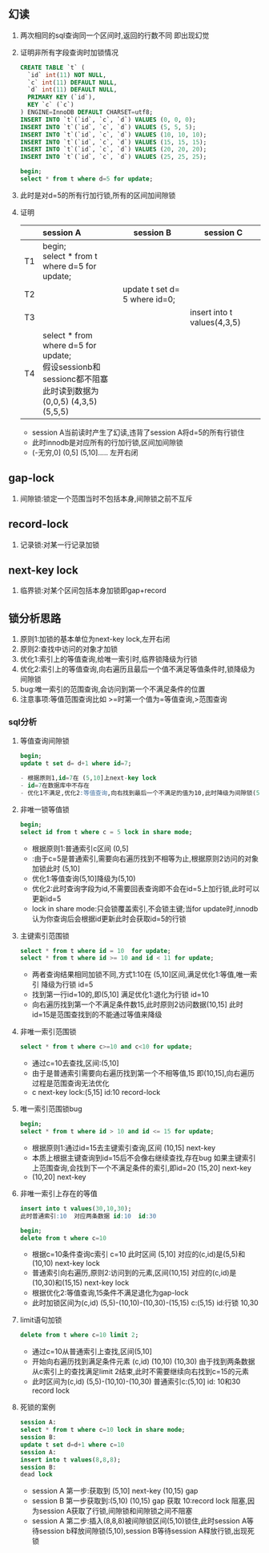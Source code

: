 ## 幻读

1. 两次相同的sql查询同一个区间时,返回的行数不同 即出现幻觉

2. 证明非所有字段查询时加锁情况

   ```sql
   CREATE TABLE `t` (
     `id` int(11) NOT NULL,
     `c` int(11) DEFAULT NULL,
     `d` int(11) DEFAULT NULL,
     PRIMARY KEY (`id`),
     KEY `c` (`c`)
   ) ENGINE=InnoDB DEFAULT CHARSET=utf8;
   INSERT INTO `t`(`id`, `c`, `d`) VALUES (0, 0, 0);
   INSERT INTO `t`(`id`, `c`, `d`) VALUES (5, 5, 5);
   INSERT INTO `t`(`id`, `c`, `d`) VALUES (10, 10, 10);
   INSERT INTO `t`(`id`, `c`, `d`) VALUES (15, 15, 15);
   INSERT INTO `t`(`id`, `c`, `d`) VALUES (20, 20, 20);
   INSERT INTO `t`(`id`, `c`, `d`) VALUES (25, 25, 25);
   ```

   ```sql
   begin;
   select * from t where d=5 for update;
   ```

3. 此时是对d=5的所有行加行锁,所有的区间加间隙锁

4. 证明

   |      | session A                                                    | session B                     | session C                   |
   | ---- | :----------------------------------------------------------- | ----------------------------- | --------------------------- |
   | T1   | begin;<br />select * from t where d=5 for update;            |                               |                             |
   | T2   |                                                              | update t set d= 5 where id=0; |                             |
   | T3   |                                                              |                               | insert into t values(4,3,5) |
   | T4   | select * from where d=5 for update;<br />假设sessionb和sessionc都不阻塞<br />此时读到数据为<br />(0,0,5) (4,3,5) (5,5,5) |                               |                             |

   - session A当前读时产生了幻读,违背了session A将d=5的所有行锁住
   - 此时innodb是对应所有的行加行锁,区间加间隙锁
   - (-无穷,0] (0,5] (5,10]..... 左开右闭

## gap-lock

1. 间隙锁:锁定一个范围当时不包括本身,间隙锁之前不互斥

## record-lock

1. 记录锁:对某一行记录加锁

## next-key lock

1. 临界锁:对某个区间包括本身加锁即gap+record

## 锁分析思路

1. 原则1:加锁的基本单位为next-key lock,左开右闭
2. 原则2:查找中访问的对象才加锁
3. 优化1:索引上的等值查询,给唯一索引时,临界锁降级为行锁
4. 优化2:索引上的等值查询,向右遍历且最后一个值不满足等值条件时,锁降级为间隙锁
5. bug:唯一索引的范围查询,会访问到第一个不满足条件的位置
6. 注意事项:等值范围查询比如 >=时第一个值为=等值查询,>范围查询

### sql分析

1. 等值查询间隙锁

   ```sql
   begin;
   update t set d= d+1 where id=7;
   
   - 根据原则1,id=7在 (5,10]上next-key lock
   - id=7在数据库中不存在
   - 优化1不满足,优化2:等值查询,向右找到最后一个不满足的值为10,此时降级为间隙锁(5,10)
   ```

2. 非唯一锁等值锁

   ```sql
   begin;
   select id from t where c = 5 lock in share mode;
   ```

   - 根据原则1:普通索引c区间 (0,5]
   - :由于c=5是普通索引,需要向右遍历找到不相等为止,根据原则2访问的对象加锁此时 (5,10]
   - 优化1:等值查询(5,10]降级为(5,10)
   - 优化2:此时查询字段为id,不需要回表查询即不会在id=5上加行锁,此时可以更新id=5
   - lock in share mode:只会锁覆盖索引,不会锁主键;当for update时,innodb认为你查询后会根据id更新此时会获取id=5的行锁

3. 主键索引范围锁

   ```sql
   select * from t where id = 10  for update;
   select * from t where id >= 10 and id < 11 for update;
   ```

   - 两者查询结果相同加锁不同,方式1:10在 (5,10]区间,满足优化1:等值,唯一索引 降级为行锁 id=5
   - 找到第一行id=10的,即(5,10] 满足优化1:退化为行锁 id=10
   - 向右遍历找到第一个不满足条件数15,此时原则2访问数据(10,15] 此时id=15是范围查找到的不能通过等值来降级

4. 非唯一索引范围锁

   ```sql
   select * from t where c>=10 and c<10 for update;
   ```

   - 通过c=10去查找,区间:(5,10]
   - 由于是普通索引需要向右遍历找到第一个不相等值,15 即(10,15],向右遍历过程是范围查询无法优化
   - c next-key lock:(5,15]  id:10 record-lock

5. 唯一索引范围锁bug

   ```sql
   begin;
   select * from t where id > 10 and id <= 15 for update;
   ```

   - 根据原则1:通过id=15去主键索引查询,区间 (10,15] next-key
   - 本质上根据主键查询到id=15后不会像右继续查找,存在bug 如果主键索引上范围查询,会找到下一个不满足条件的索引,即id=20  (15,20] next-key
   - (10,20] next-key

6. 非唯一索引上存在的等值

   ```sql
   insert into t values(30,10,30);
   此时普通索引:10  对应两条数据 id:10  id:30
   
   begin;
   delete from t where c=10
   ```

   - 根据c=10条件查询c索引 c=10  此时区间 (5,10]    对应的(c,id)是(5,5)和(10,10) next-key lock
   - 普通索引向右遍历,原则2:访问到的元素,区间(10,15]  对应的(c,id)是 (10,30)和(15,15) next-key lock
   - 根据优化2:等值查询,15条件不满足退化为gap-lock
   - 此时加锁区间为(c,id)   (5,5)-(10,10)-(10,30)-(15,15)     c:(5,15)   id:行锁 10,30

7. limit语句加锁

   ```sql
   delete from t where c=10 limit 2;
   ```

   - 通过c=10从普通索引上查找,区间(5,10]
   - 开始向右遍历找到满足条件元素 (c,id)   (10,10)  (10,30)  由于找到两条数据从c索引上的查找满足limit 2结束,此时不需要继续向右找到c=15的元素
   - 此时区间为(c,id)   (5,5)-(10,10)-(10,30)  普通索引c:(5,10] id: 10和30 record lock

8. 死锁的案例

   ```sql
   session A:
   select * from t where c=10 lock in share mode;
   session B:
   update t set d=d+1 where c=10
   session A:
   insert into t values(8,8,8);
   session B:
   dead lock
   ```

   - session A 第一步:获取到 (5,10] next-key  (10,15) gap
   - session B 第一步获取到:(5,10) (10,15) gap  获取 10:record lock 阻塞,因为session A获取了行锁,间隙锁和间隙锁之间不阻塞
   - session A 第二步:插入(8,8,8)被间隙锁区间(5,10)锁住,此时session A等待session b释放间隙锁(5,10),session B等待session A释放行锁,出现死锁
